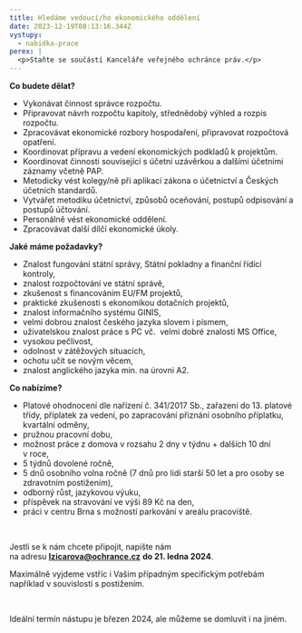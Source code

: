 ```yaml
---
title: Hledáme vedoucí/ho ekonomického oddělení
date: 2023-12-19T08:13:16.344Z
vystupy:
  - nabidka-prace
perex: |
  <p>Staňte se součástí Kanceláře veřejného ochránce práv.</p>
---
```

<p><strong>Co budete dělat?</strong></p>

<ul>
	<li>Vykonávat činnost správce rozpočtu.</li>
	<li>Připravovat návrh rozpočtu kapitoly, střednědobý výhled a rozpis rozpočtu.</li>
	<li>Zpracovávat ekonomické rozbory hospodaření, připravovat rozpočtová opatření.</li>
	<li>Koordinovat přípravu a vedení ekonomických podkladů k&nbsp;projektům.</li>
	<li>Koordinovat činnosti související s&nbsp;účetní uzávěrkou a dalšími účetními&nbsp; záznamy včetně PAP.</li>
	<li>Metodicky vést kolegy/ně při aplikaci zákona o účetnictví a Českých účetních standardů.</li>
	<li>Vytvářet metodiku účetnictví, způsobů oceňování, postupů odpisování a postupů účtování.</li>
	<li>Personálně vést ekonomické oddělení.</li>
	<li>Zpracovávat další dílčí ekonomické úkoly.</li>
</ul>

<p><strong>Jaké máme požadavky?</strong></p>

<ul>
	<li>Znalost fungování státní správy, Státní pokladny a finanční řídící kontroly,</li>
	<li>znalost rozpočtování ve státní správě,</li>
	<li>zkušenost s financováním EU/FM projektů,</li>
	<li>praktické zkušenosti s ekonomikou dotačních projektů,</li>
	<li>znalost informačního systému GINIS,</li>
	<li>velmi dobrou znalost českého jazyka slovem i písmem,</li>
	<li>uživatelskou znalost práce s&nbsp;PC vč.&nbsp; velmi dobré znalosti MS Office,</li>
	<li>vysokou pečlivost,</li>
	<li>odolnost v zátěžových situacích,</li>
	<li>ochotu učit se novým věcem,</li>
	<li>znalost anglického jazyka min. na úrovni A2.</li>
</ul>

<p><strong>Co nabízíme?</strong></p>

<ul>
	<li>Platové ohodnocení dle nařízení č.&nbsp;341/2017 Sb., zařazení do&nbsp;13. platové třídy, příplatek za vedení, po&nbsp;zapracování přiznání osobního příplatku, kvartální odměny,</li>
	<li>pružnou pracovní dobu,</li>
	<li>možnost práce z&nbsp;domova v&nbsp;rozsahu 2 dny v&nbsp;týdnu + dalších 10 dní v&nbsp;roce,</li>
	<li>5 týdnů dovolené ročně,</li>
	<li>5 dnů osobního volna ročně (7 dnů pro lidi starší 50 let a pro osoby se zdravotním postižením),</li>
	<li>odborný růst, jazykovou výuku,</li>
	<li>příspěvek na stravování ve výši 89 Kč na den,</li>
	<li>práci v&nbsp;centru Brna s&nbsp;možností parkování v&nbsp;areálu pracoviště.</li>
</ul>

<p>&nbsp;</p>

<p>Jestli se k&nbsp;nám chcete připojit, napište nám na&nbsp;adresu&nbsp;<a href="mailto:lzicarova@ochrance.cz"><strong>lzicarova@ochrance.cz</strong></a>&nbsp;<strong>do 21. ledna 2024</strong>.</p>

<p>Maximálně vyjdeme vstříc i Vašim případným specifickým potřebám například v&nbsp;souvislosti s&nbsp;postižením.</p>

<p>&nbsp;</p>

<p>Ideální termín nástupu je březen 2024, ale můžeme se domluvit i na jiném.</p>

<p>&nbsp;</p>

<p>&nbsp;</p>

<p>&nbsp;</p>

<p>&nbsp;</p>
